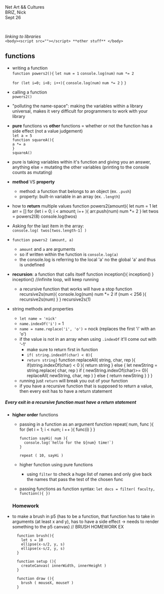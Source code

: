 Net Art && Cultures
<br>
BRIZ, Nick
<br>
Sept 26
<br>
<!-- ♫ Noname ♫ -->
<br>

*linking to libraries*
<br>
`<body><script src=""></script> **other stuff** </body>`<br>

## functions
- writing a function <br>
`function powers2(){`
  `let num = 1`
  `console.log(num)`
  `num *= 2`

  `for (let i=0; i<8; i++){`
    `console.log(num)`
    `num *= 2`
  `}`
`}`
- calling a function<br>
`powers2()`
- "polluting the name-space": making the variables within a library universal, makes it very difficult for programmers to work with your library
- **pure** functions vs **other** functions = whether or not the function has a side effect (not a value judgement) <br>
  `let a = 5`<br>
  `function squareA(){`<br>
    `a *= a`<br>
  `}`<br>
  `squareA()`<br>
- pure is taking variables within it's function and giving you an answer, anything else = mutating the other variables (printing to the console counts as mutating)
- **method** VS **property**
  - method: a function that belongs to an object (ex. `.push`)
  - property: built-in variable in an array (ex. `.length`)
- how to **return** multiple values
       function powers2(amount){
        let num = 1
        let arr = []
        for (let i = 0; i < amount; i++ ){
        arr.push(num)
        num \*= 2
      }
      let twos = powers2(8)
      console.log(twos)
- Asking for the last item in the array:
<br> `console.log( twos[twos.length-1] )`
- `function powers2 (amount, a)`
  - `amount` and `a` are arguments
  - so if written within the function is `console.log(a)`
  - the console.log is referring to the local 'a' no the global 'a' and thus is undefined
- **recursion**: a function that calls itself
      function inception(){
        inception()
      }
      inception()
      //infinite loop, will keep running
  - a recursive function that works will have a stop
        function recursive2s(num){
          console.log(num)
          num \*= 2
          if (num < 256 ){
            recursive2s(num)
          }
        }
        recursive2s(1)
- string methods and properties
  - `let name = 'nick'`
  - `name.indexOf('i')` = 1
  - `name = name.replace('i', 'o')` = nock (replaces the first 'i' with an 'o')
  - if the value is not in an array when using `.indexOf` it'll come out with '-1'
    - make sure to return first in function
    - `if( string.indexOf(char) < 0){`
    - `return string}`
          function replaceAll( string, char, rep ){
            if(string.indexOf(char) < 0 ){
              return string
              } else {
                let newString = string.replace( char, rep )
                if ( newString.indexOf(char)>= 0){
                  replaceAll( newString, char, rep )
                  } else {
                    return newString
                  }
                }
              }
  - running just `return` will break you out of your function
  - if you have a recursive function that is supposed to return a value, then every exit has to have a return statement
##### *Every exit in a recursive function must have a return statement*

- **higher order** functions
  - passing in a function as an argument
        function repeat( num, func ){
          for (let i = 1; i < num; i ++ ){
            func(i)
          }
        }

        function sayHi( num ){
          console.log(`hello for the ${num} time!`)
        }

        repeat ( 10, sayHi )
  - higher function using pure functions
    - using `filter` to check a huge list of names and only give back the names that pass the test of the chosen func
  - passing functions as function syntax: `let docs = filter( faculty, function(){ })`

  ### Homework
- to make a brush in p5 (has to be a function, that function has to take in arguments (at least x and y), has to have a side effect -> needs to render something to the p5 canvas)
        // BRUSH HOMEWORK EX

        function brush(){
          let s = 10
          ellipse(x-s/2, y, s)
          ellipse(x-s/2, y, s)
        }

        function setup (){
          createCanvas( innerWidth, innerHeight )
        }

        function draw (){
          brush ( mouseX, mouseY )
        }
